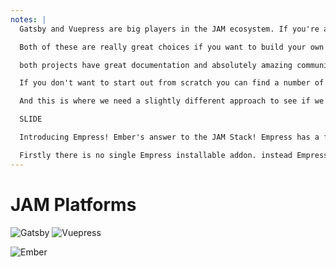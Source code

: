 ```yaml
---
notes: |
  Gatsby and Vuepress are big players in the JAM ecosystem. If you're a React fan then you should try out Gatsby and Vuepress is for, well... Vue fans :joy:

  Both of these are really great choices if you want to build your own blog, site or anything else you might want to build with the JAM Stack! But both of these projects come with their own issue, **you** have to do most of the actual the building. Both of these tools are essentially a low-level building block that can be used to put together your application.

  both projects have great documentation and absolutely amazing communities! Gatsby even has over 15M in funding (whatever it means for an open source project to have funding). So you will probably have a good time following the documentation and getting started.

  If you don't want to start out from scratch you can find a number of Gatsby or Vuepress "starters" that are essentially demo projects that you can fork and make use of the setup, but as we all know, if you start a project by essentially forking upstream then you won't get any updates.

  And this is where we need a slightly different approach to see if we can make the whole process a bit more palatable to mere mortals like myself.

  SLIDE

  Introducing Empress! Ember's answer to the JAM Stack! Empress has a fundamentally different approach to building JAM Stack applications and I don't just mean because it's using Ember!

  Firstly there is no single Empress installable addon. instead Empress is essentially a set of "products" focused on a particular use case
---
```


# JAM Platforms

![Gatsby](/images/gatsby-logo.svg) <!-- .element style="width: 300px; height: 300px; margin-right: 150px;" -->
![Vuepress](/images/vuepress-logo.png) <!-- .element style="width: 300px;" -->

![Ember](/images/empress-approaching.png) <!-- .element class="fragment fade-right" style="position: absolute; bottom: 150px; right: 250px;"-->
